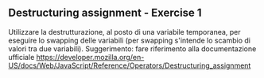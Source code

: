 ## Destructuring assignment - Exercise 1

Utilizzare la destrutturazione, al posto di una variabile temporanea, per eseguire lo swapping delle variabili (per swapping s'intende lo scambio di valori tra due variabili).
Suggerimento: fare riferimento alla documentazione ufficiale <https://developer.mozilla.org/en-US/docs/Web/JavaScript/Reference/Operators/Destructuring_assignment>
